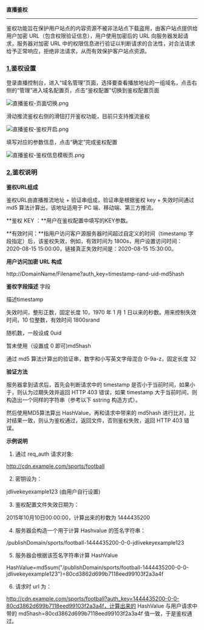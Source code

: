 **直播鉴权**

****

鉴权功能旨在保护用户站点的内容资源不被非法站点下载盗用，由客户站点提供给用户加密 URL（包含权限验证信息），用户使用加密后的 URL 向服务器发起请求，服务器对加密 URL 中的权限信息进行验证以判断请求的合法性，对合法请求给予正常响应，拒绝非法请求，从而有效保护客户站点资源。

### []()

### [**1.**]()**鉴权设置**

登录直播控制台，进入“域名管理”页面，选择要查看播放地址的一组域名，点击右侧的“管理”进入域名配置页，点击“鉴权配置”切换到鉴权配置页面

![直播鉴权-页面切换.png](https://img1.jcloudcs.com/cms/8f80f888-bb7e-4a65-a016-8cab0097feb120180410155139.png)

滑动推流鉴权右侧的滑钮打开鉴权功能，目前只支持推流鉴权

![直播鉴权-鉴权开启.png](https://img1.jcloudcs.com/cms/859e20f1-c227-4447-bc53-c36c6fe0260f20180410155212.png)

填写对应的参数信息，点击“确定”完成鉴权配置

![直播鉴权-鉴权信息模板页.png](https://img1.jcloudcs.com/cms/46e295ca-fcdc-4cb3-9b4c-4562be9d21ff20180410155326.png)

### []()

### [**2.**]()**鉴权说明**

**鉴权URL组成**

鉴权URL由直播推流地址 + 验证串组成，验证串是根据鉴权 key + 失效时间通过 md5 算法计算出，该地址适用于 PC 端、移动端、第三方推流。

**鉴权 KEY ：**用户在鉴权配置中填写的KEY参数。

**有效时间：**指用户访问客户源服务器时间超过自定义的时间（timestamp 字段指定）后，该鉴权失效，例如，有效时间为 1800s，用户设置访问时间：2020-08-15 15:00:00，链接真正失效时间是：2020-08-15 15:30:00。

**用户访问加密 URL 构成**

http://DomainName/Filename?auth_key=timestamp-rand-uid-md5hash

**鉴权字段描述**
字段

描述timestamp

失效时间，整形正数，固定长度 10，1970 年 1 月 1 日以来的秒数。用来控制失效时间，10 位整数，有效时间 1800srand

随机数，一般设成 0uid

暂未使用（设置成 0 即可)md5hash

通过 md5 算法计算出的验证串，数字和小写英文字母混合 0-9a-z，固定长度 32

**验证方法**

服务器拿到请求后，首先会判断请求中的 timestamp 是否小于当前时间，如果小于，则认为过期失效并返回 HTTP 403 错误，如果 timestamp 大于当前时间，则构造出一个同样的字符串（参考以下 sstring 构造方式）。

然后使用MD5算法算出 HashValue，再和请求中带来的 md5hash 进行比对，比对结果一致，则认为鉴权通过，返回文件，否则鉴权失败，返回 HTTP 403 错误。

**示例说明**

1. 通过 req_auth 请求对象:

http://cdn.example.com/sports/football

2. 密钥设为：

jdlivekeyexample123 (由用户自行设置)

3. 鉴权配置文件失效日期为：

2015年10月10日00:00:00，计算出来的秒数为 1444435200

4. 服务器会构造一个用于计算 Hashvalue 的签名字符串：

/publishDomain/sports/football-1444435200-0-0-jdlivekeyexample123

5. 服务器会根据该签名字符串计算 HashValue

HashValue=md5sum("/publishDomain/sports/football-1444435200-0-0-jdlivekeyexample123")=80cd3862d699b7118eed99103f2a3a4f

6. 请求时 url 为：

http://cdn.example.com/sports/football?auth_key=1444435200-0-0-80cd3862d699b7118eed99103f2a3a4f，计算出来的 HashValue 与用户请求中带的 md5hash=80cd3862d699b7118eed99103f2a3a4f 值一致，于是鉴权通过。